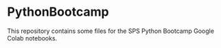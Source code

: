 # PythonBootcamp
This repository contains some files for the SPS Python Bootcamp Google Colab notebooks.
